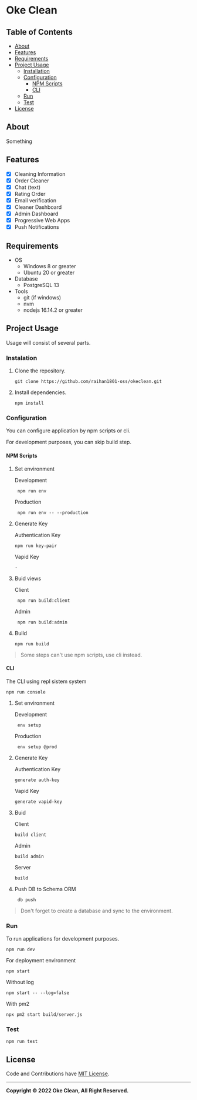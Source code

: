 # Oke Clean

## Table of Contents

- [About](#about)
- [Features](#features)
- [Requirements](#requirements)
- [Project Usage](#project-usage)
  - [Installation](#installation)
  - [Configuration](#configuration)
    - [NPM Scripts](#npm-scripts)
    - [CLI](#cli)
  - [Run](#run)
  - [Test](#test)
- [License](#license)

## About

Something

## Features

- [x] Cleaning Information
- [x] Order Cleaner
- [x] Chat (text)
- [x] Rating Order
- [x] Email verification
- [x] Cleaner Dashboard
- [x] Admin Dashboard
- [x] Progressive Web Apps
- [x] Push Notifications

## Requirements

- OS
  - Windows 8 or greater
  - Ubuntu 20 or greater
- Database
  - PostgreSQL 13
- Tools
  - git (if windows)
  - nvm
  - nodejs 16.14.2 or greater

## Project Usage

Usage will consist of several parts.

### Instalation

1.  Clone the repository.

        git clone https://github.com/raihan1801-oss/okeclean.git

2.  Install dependencies.

        npm install

### Configuration

You can configure application by npm scripts or cli.

For development purposes, you can skip build step.

#### NPM Scripts

1.  Set environment

    Development

         npm run env

    Production

         npm run env -- --production

2.  Generate Key

    Authentication Key

        npm run key-pair

    Vapid Key

        -

3.  Buid views

    Client

         npm run build:client

    Admin

         npm run build:admin

4.  Build

        npm run build

> Some steps can't use npm scripts, use cli instead.

#### CLI

The CLI using repl sistem system

    npm run console

1.  Set environment

    Development

         env setup

    Production

         env setup @prod

2.  Generate Key

    Authentication Key

        generate auth-key

    Vapid Key

        generate vapid-key

3.  Buid

    Client

        build client

    Admin

        build admin

    Server

        build

4. Push DB to Schema ORM

        db push

> Don't forget to create a database and sync to the environment.

### Run

To run applications for development purposes.

    npm run dev

For deployment environment

    npm start

Without log

    npm start -- --log=false

With pm2

    npx pm2 start build/server.js

### Test

    npm run test

## License

Code and Contributions have [MIT License](https://github.com/raihan1801-oss/okeclean/blob/main/LICENSE).

---

**Copyright © 2022 Oke Clean, All Right Reserved.**
